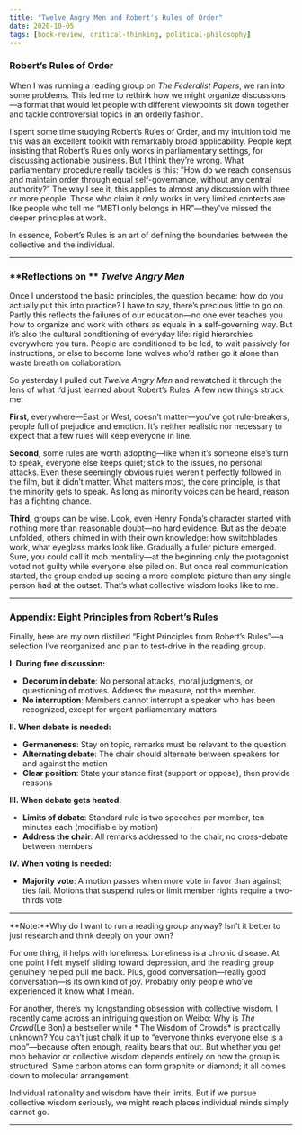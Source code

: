 ```yaml
---
title: "Twelve Angry Men and Robert's Rules of Order"
date: 2020-10-05
tags: [book-review, critical-thinking, political-philosophy]
---
```




### **Robert’s Rules of Order**

When I was running a reading group on *The Federalist Papers*, we ran into some problems. This led me to rethink how we might organize discussions—a format that would let people with different viewpoints sit down together and tackle controversial topics in an orderly fashion.

I spent some time studying Robert’s Rules of Order, and my intuition told me this was an excellent toolkit with remarkably broad applicability. People kept insisting that Robert’s Rules only works in parliamentary settings, for discussing actionable business. But I think they’re wrong. What parliamentary procedure really tackles is this: “How do we reach consensus and maintain order through equal self-governance, without any central authority?” The way I see it, this applies to almost any discussion with three or more people. Those who claim it only works in very limited contexts are like people who tell me “MBTI only belongs in HR”—they’ve missed the deeper principles at work.

In essence, Robert’s Rules is an art of defining the boundaries between the collective and the individual.

---

### **Reflections on ** ***Twelve Angry Men***

Once I understood the basic principles, the question became: how do you actually put this into practice? I have to say, there’s precious little to go on. Partly this reflects the failures of our education—no one ever teaches you how to organize and work with others as equals in a self-governing way. But it’s also the cultural conditioning of everyday life: rigid hierarchies everywhere you turn. People are conditioned to be led, to wait passively for instructions, or else to become lone wolves who’d rather go it alone than waste breath on collaboration.

So yesterday I pulled out *Twelve Angry Men* and rewatched it through the lens of what I’d just learned about Robert’s Rules. A few new things struck me:

**First**, everywhere—East or West, doesn’t matter—you’ve got rule-breakers, people full of prejudice and emotion. It’s neither realistic nor necessary to expect that a few rules will keep everyone in line.

**Second**, some rules are worth adopting—like when it’s someone else’s turn to speak, everyone else keeps quiet; stick to the issues, no personal attacks. Even these seemingly obvious rules weren’t perfectly followed in the film, but it didn’t matter. What matters most, the core principle, is that the minority gets to speak. As long as minority voices can be heard, reason has a fighting chance.

**Third**, groups can be wise. Look, even Henry Fonda’s character started with nothing more than reasonable doubt—no hard evidence. But as the debate unfolded, others chimed in with their own knowledge: how switchblades work, what eyeglass marks look like. Gradually a fuller picture emerged. Sure, you could call it mob mentality—at the beginning only the protagonist voted not guilty while everyone else piled on. But once real communication started, the group ended up seeing a more complete picture than any single person had at the outset. That’s what collective wisdom looks like to me.

---

### **Appendix: Eight Principles from Robert’s Rules**

Finally, here are my own distilled “Eight Principles from Robert’s Rules”—a selection I’ve reorganized and plan to test-drive in the reading group.

**I. During free discussion:**
- **Decorum in debate**: No personal attacks, moral judgments, or questioning of motives. Address the measure, not the member.
- **No interruption**: Members cannot interrupt a speaker who has been recognized, except for urgent parliamentary matters

**II. When debate is needed:**
- **Germaneness**: Stay on topic, remarks must be relevant to the question
- **Alternating debate**: The chair should alternate between speakers for and against the motion
- **Clear position**: State your stance first (support or oppose), then provide reasons

**III. When debate gets heated:**
- **Limits of debate**: Standard rule is two speeches per member, ten minutes each (modifiable by motion)
- **Address the chair**: All remarks addressed to the chair, no cross-debate between members

**IV. When voting is needed:**
- **Majority vote**: A motion passes when more vote in favor than against; ties fail. Motions that suspend rules or limit member rights require a two-thirds vote

---

**Note:**Why do I want to run a reading group anyway? Isn’t it better to just research and think deeply on your own?

For one thing, it helps with loneliness. Loneliness is a chronic disease. At one point I felt myself sliding toward depression, and the reading group genuinely helped pull me back. Plus, good conversation—really good conversation—is its own kind of joy. Probably only people who’ve experienced it know what I mean.

For another, there’s my longstanding obsession with collective wisdom. I recently came across an intriguing question on Weibo: Why is *The Crowd*(Le Bon) a bestseller while * The Wisdom of Crowds* is practically unknown? You can’t just chalk it up to “everyone thinks everyone else is a mob”—because often enough, reality bears that out. But whether you get mob behavior or collective wisdom depends entirely on how the group is structured. Same carbon atoms can form graphite or diamond; it all comes down to molecular arrangement.

Individual rationality and wisdom have their limits. But if we pursue collective wisdom seriously, we might reach places individual minds simply cannot go.

---
